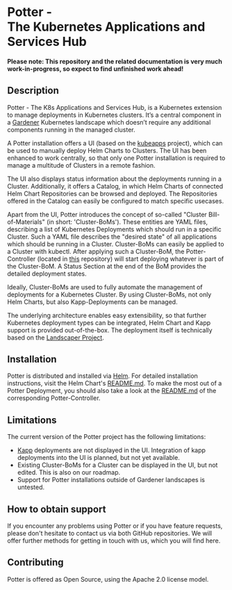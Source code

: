 # Potter - <br>The Kubernetes Applications and Services Hub
#### Please note: This repository and the related documentation is very much work-in-progress, so expect to find unfinished work ahead!

## Description
Potter - The K8s Applications and Services Hub, is a Kubernetes extension to manage deployments in Kubernetes clusters. It’s a central component in a [Gardener](https://github.com/gardener/gardener) Kubernetes landscape which doesn’t require any additional components running in the managed cluster.

A Potter installation offers a UI (based on the [kubeapps](https://github.com/kubeapps/kubeapps) project), which can be used to manually deploy Helm Charts to Clusters. The UI has been enhanced to work centrally, so that only one Potter installation is required to manage a multitude of Clusters in a remote fashion.

The UI also displays status information about the deployments running in a Cluster. Additionally, it offers a Catalog, in which Helm Charts of connected Helm Chart Repositories can be browsed and deployed. The Repositories offered in the Catalog can easily be configured to match specific usecases.

Apart from the UI, Potter introduces the concept of so-called "Cluster Bill-of-Materials" (in short: 'Cluster-BoMs'). These entities are YAML files, describing a list of Kubernetes Deployments which should run in a specific Cluster. Such a YAML file describes the "desired state" of all applications which should be running in a Cluster. Cluster-BoMs can easily be applied to a Cluster with kubectl. After applying such a Cluster-BoM, the Potter-Controller (located in [this](https://github.com/gardener/potter-controller) repository) will start deploying whatever is part of the Cluster-BoM. A Status Section at the end of the BoM provides the detailed deployment states.

Ideally, Cluster-BoMs are used to fully automate the management of deployments for a Kubernetes Cluster. By using Cluster-BoMs, not only Helm Charts, but also Kapp-Deployments can be managed.

The underlying architecture enables easy extensibility, so that further Kubernetes deployment types can be integrated, Helm Chart and Kapp support is provided out-of-the-box. The deployment itself is technically based on the [Landscaper Project](https://github.com/gardener/landscaper).

## Installation
Potter is distributed and installed via [Helm](https://github.com/helm/helm). For detailed installation instructions, visit the Helm Chart's [README.md](https://github.com/gardener/potter-hub/chart/hub/README.md). To make the most out of a Potter Deployment, you should also take a look at the  [README.md](https://github.com/gardener/potter-controller/chart/hub/README.md) of the corresponding Potter-Controller.

## Limitations
The current version of the Potter project has the following limitations:
- [Kapp](https://github.com/k14s/kapp) deployments are not displayed in the UI. Integration of kapp deployments into the UI is planned, but not yet available.
- Existing Cluster-BoMs for a Cluster can be displayed in the UI, but not edited. This is also on our roadmap.
- Support for Potter installations outside of Gardener landscapes is untested.
  
## How to obtain support
If you encounter any problems using Potter or if you have feature requests, please don't hesitate to contact us via both GitHub repositories. We will offer further methods for getting in touch with us, which you will find here.

## Contributing
Potter is offered as Open Source, using the Apache 2.0 license model.
